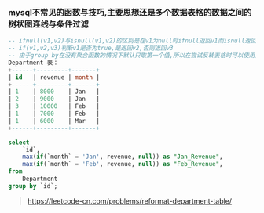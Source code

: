 ### mysql不常见的函数与技巧,主要思想还是多个数据表格的数据之间的树状图连线与条件过滤

```sql
-- ifnull(v1,v2)与isnull(v1,v2)的区别是在v1为null时ifnull返回v1而isnull返回1
-- if(v1,v2,v3)判断v1是否为true,是返回v2,否则返回v3
-- 由于group by在没有聚合函数的情况下默认只取第一个值,所以在尝试反转表格时可以使用类似如下语句
Department 表：
+------+---------+-------+
| id   | revenue | month |
+------+---------+-------+
| 1    | 8000    | Jan   |
| 2    | 9000    | Jan   |
| 3    | 10000   | Feb   |
| 1    | 7000    | Feb   |
| 1    | 6000    | Mar   |
+------+---------+-------+

select 
    `id`,
    max(if(`month` = 'Jan', revenue, null)) as "Jan_Revenue",
    max(if(`month` = 'Feb', revenue, null)) as "Feb_Revenue",
from
    Department
group by `id`;

```

> https://leetcode-cn.com/problems/reformat-department-table/
